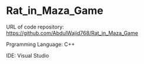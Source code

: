 # Rat_in_Maza_Game

URL of code repository: https://github.com/AbdulWajid768/Rat_in_Maza_Game

Prgramming Language: C++

IDE: Visual Studio
